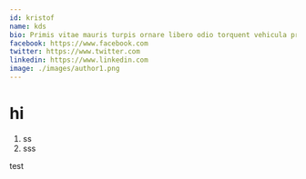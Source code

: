 ```yaml
---
id: kristof
name: kds
bio: Primis vitae mauris turpis ornare libero odio torquent vehicula proin consequat curabitur mattis
facebook: https://www.facebook.com
twitter: https://www.twitter.com
linkedin: https://www.linkedin.com
image: ./images/author1.png
---
```


# hi

1. ss
2. sss


test




